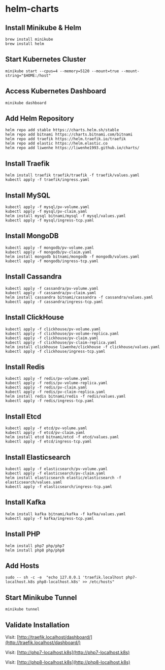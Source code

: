 # helm-charts
## Install Minikube & Helm
```
brew install minikube
brew install helm
```

## Start Kubernetes Cluster
```
minikube start --cpus=4 --memory=5120 --mount=true --mount-string="$HOME:/host"
```

## Access Kubernetes Dashboard
```
minikube dashboard
```

## Add Helm Repository
```
helm repo add stable https://charts.helm.sh/stable
helm repo add bitnami https://charts.bitnami.com/bitnami
helm repo add traefik https://helm.traefik.io/traefik
helm repo add elastic https://helm.elastic.co
helm repo add liwenhe https://liwenhe1993.github.io/charts/
```

## Install Traefik
```
helm install traefik traefik/traefik -f traefik/values.yaml
kubectl apply -f traefik/ingress.yaml
```

## Install MySQL
```
kubectl apply -f mysql/pv-volume.yaml
kubectl apply -f mysql/pv-claim.yaml
helm install mysql bitnami/mysql -f mysql/values.yaml
kubectl apply -f mysql/ingress-tcp.yaml
```

## Install MongoDB
```
kubectl apply -f mongodb/pv-volume.yaml
kubectl apply -f mongodb/pv-claim.yaml
helm install mongodb bitnami/mongodb -f mongodb/values.yaml
kubectl apply -f mongodb/ingress-tcp.yaml
```

## Install Cassandra
```
kubectl apply -f cassandra/pv-volume.yaml
kubectl apply -f cassandra/pv-claim.yaml
helm install cassandra bitnami/cassandra -f cassandra/values.yaml
kubectl apply -f cassandra/ingress-tcp.yaml
```

## Install ClickHouse
```
kubectl apply -f clickhouse/pv-volume.yaml
kubectl apply -f clickhouse/pv-volume-replica.yaml
kubectl apply -f clickhouse/pv-claim.yaml
kubectl apply -f clickhouse/pv-claim-replica.yaml
helm install clickhouse liwenhe/clickhouse -f clickhouse/values.yaml
kubectl apply -f clickhouse/ingress-tcp.yaml
```

## Install Redis
```
kubectl apply -f redis/pv-volume.yaml
kubectl apply -f redis/pv-volume-replica.yaml
kubectl apply -f redis/pv-claim.yaml
kubectl apply -f redis/pv-claim-replica.yaml
helm install redis bitnami/redis -f redis/values.yaml
kubectl apply -f redis/ingress-tcp.yaml
```

## Install Etcd
```
kubectl apply -f etcd/pv-volume.yaml
kubectl apply -f etcd/pv-claim.yaml
helm install etcd bitnami/etcd -f etcd/values.yaml
kubectl apply -f etcd/ingress-tcp.yaml
```

## Install Elasticsearch
```
kubectl apply -f elasticsearch/pv-volume.yaml
kubectl apply -f elasticsearch/pv-claim.yaml
helm install elasticsearch elastic/elasticsearch -f elasticsearch/values.yaml
kubectl apply -f elasticsearch/ingress-tcp.yaml
```

## Install Kafka
```
helm install kafka bitnami/kafka -f kafka/values.yaml
kubectl apply -f kafka/ingress-tcp.yaml
```

## Install PHP
```
helm install php7 php/php7
helm install php8 php/php8
```

## Add Hosts
```
sudo -- sh -c -e  "echo 127.0.0.1 'traefik.localhost php7-localhost.k8s php8-localhost.k8s' >> /etc/hosts"
```

## Start Minikube Tunnel
```
minikube tunnel
```

## Validate Installation
Visit: [http://traefik.localhost/dashboard/](http://traefik.localhost/dashboard/)

Visit: [http://php7-localhost.k8s](http://php7-localhost.k8s)

Visit: [http://php8-localhost.k8s](http://php8-localhost.k8s)